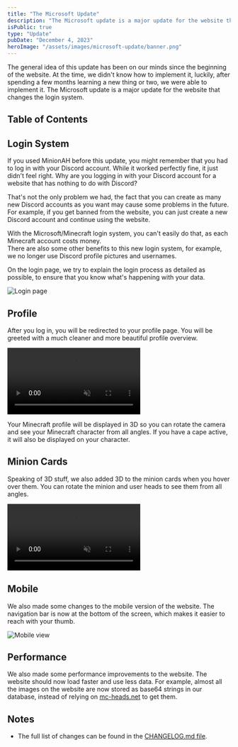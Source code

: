 ```yaml
---
title: "The Microsoft Update"
description: "The Microsoft update is a major update for the website that changes the login system, introduces performance updates and some under-the-hood changes. Read more about it here."
isPublic: true
type: "Update"
pubDate: "December 4, 2023"
heroImage: "/assets/images/microsoft-update/banner.png"
---
```


The general idea of this update has been on our minds since the beginning of the website. At the time, we didn't know how to implement it, luckily, after spending a few months learning a new thing or two, we were able to implement it. The Microsoft update is a major update for the website that changes the login system.

## Table of Contents

## Login System

If you used MinionAH before this update, you might remember that you had to log in with your Discord account. While it worked perfectly fine, it just didn't feel right. Why are you logging in with your Discord account for a website that has nothing to do with Discord?

That's not the only problem we had, the fact that you can create as many new Discord accounts as you want may cause some problems in the future. For example, if you get banned from the website, you can just create a new Discord account and continue using the website.

With the Microsoft/Minecraft login system, you can't easily do that, as each Minecraft account costs money.  
There are also some other benefits to this new login system, for example, we no longer use Discord profile pictures and usernames.

On the login page, we try to explain the login process as detailed as possible, to ensure that you know what's happening with your data.

<div class="border border-border rounded-lg p-4">
  <img src="/assets/images/microsoft-update/loginPage.png" class="max-h-[48rem] !w-auto mx-auto" alt="Login page"/>
</div>

## Profile

After you log in, you will be redirected to your profile page. You will be greeted with a much cleaner and more beautiful profile overview.

<div class="border border-border rounded-lg p-4">
  <video muted={true} loop={true} autoPlay={true} class="max-h-96 !w-auto mx-auto" alt="Profile page">
    <source src="/assets/videos/microsoft-update/profilePage.mp4" type="video/mp4"/>
  </video>
</div>

Your Minecraft profile will be displayed in 3D so you can rotate the camera and see your Minecraft character from all angles. If you have a cape active, it will also be displayed on your character.

## Minion Cards

Speaking of 3D stuff, we also added 3D to the minion cards when you hover over them. You can rotate the minion and user heads to see them from all angles.

<div class="border border-border rounded-lg p-4">
  <video muted={true} loop={true} autoPlay={true} class="max-h-96 !w-auto mx-auto" alt="Minion card">
    <source src="/assets/videos/microsoft-update/minionCard.mp4" type="video/mp4"/>
  </video>
</div>

## Mobile

We also made some changes to the mobile version of the website. The navigation bar is now at the bottom of the screen, which makes it easier to reach with your thumb.

<div class="border border-border rounded-lg p-4">
  <img src="/assets/images/microsoft-update/mobileView.png" class="max-h-[48rem] !w-auto mx-auto" alt="Mobile view"/>
</div>

## Performance

We also made some performance improvements to the website. The website should now load faster and use less data. For example, almost all the images on the website are now stored as base64 strings in our database, instead of relying on <a href="https://mc-heads.net" target="_blank">mc-heads.net</a> to get them.

## Notes

- The full list of changes can be found in the <a href="https://github.com/DarthGigi/MinionAH/blob/main/CHANGELOG.md#110---2023-12-04" target="_blank">CHANGELOG.md file</a>.

